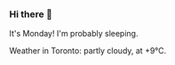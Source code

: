 ### Hi there :wave:

It's Monday! I'm probably sleeping.

Weather in Toronto: partly cloudy, at +9°C.
